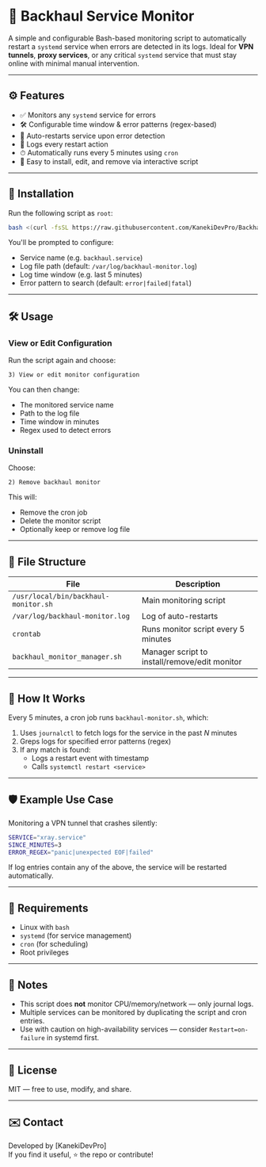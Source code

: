 # 🔧 Backhaul Service Monitor

A simple and configurable Bash-based monitoring script to automatically restart a `systemd` service when errors are detected in its logs. Ideal for **VPN tunnels**, **proxy services**, or any critical `systemd` service that must stay online with minimal manual intervention.

---

## ⚙️ Features

- ✅ Monitors any `systemd` service for errors
- 🛠 Configurable time window & error patterns (regex-based)
- 🔁 Auto-restarts service upon error detection
- 📝 Logs every restart action
- ⏱ Automatically runs every 5 minutes using `cron`
- 🔄 Easy to install, edit, and remove via interactive script

---

## 🚀 Installation

Run the following script as `root`:

```bash
bash <(curl -fsSL https://raw.githubusercontent.com/KanekiDevPro/Backhaul-Watchdog/main/main.sh)
```

You'll be prompted to configure:
- Service name (e.g. `backhaul.service`)
- Log file path (default: `/var/log/backhaul-monitor.log`)
- Log time window (e.g. last 5 minutes)
- Error pattern to search (default: `error|failed|fatal`)

---

## 🛠 Usage

### View or Edit Configuration

Run the script again and choose:

```
3) View or edit monitor configuration
```

You can then change:
- The monitored service name
- Path to the log file
- Time window in minutes
- Regex used to detect errors

### Uninstall

Choose:

```
2) Remove backhaul monitor
```

This will:
- Remove the cron job
- Delete the monitor script
- Optionally keep or remove log file

---

## 📂 File Structure

| File | Description |
|------|-------------|
| `/usr/local/bin/backhaul-monitor.sh` | Main monitoring script |
| `/var/log/backhaul-monitor.log`      | Log of auto-restarts |
| `crontab`                            | Runs monitor script every 5 minutes |
| `backhaul_monitor_manager.sh`        | Manager script to install/remove/edit monitor |

---

## 🧠 How It Works

Every 5 minutes, a cron job runs `backhaul-monitor.sh`, which:
1. Uses `journalctl` to fetch logs for the service in the past _N_ minutes
2. Greps logs for specified error patterns (regex)
3. If any match is found:
   - Logs a restart event with timestamp
   - Calls `systemctl restart <service>`

---

## 🛡️ Example Use Case

Monitoring a VPN tunnel that crashes silently:

```bash
SERVICE="xray.service"
SINCE_MINUTES=3
ERROR_REGEX="panic|unexpected EOF|failed"
```

If log entries contain any of the above, the service will be restarted automatically.

---

## 📌 Requirements

- Linux with `bash`
- `systemd` (for service management)
- `cron` (for scheduling)
- Root privileges

---

## 📣 Notes

- This script does **not** monitor CPU/memory/network — only journal logs.
- Multiple services can be monitored by duplicating the script and cron entries.
- Use with caution on high-availability services — consider `Restart=on-failure` in systemd first.

---

## 📜 License

MIT — free to use, modify, and share.

---

## ✉️ Contact

Developed by [KanekiDevPro]  
If you find it useful, ⭐ the repo or contribute!
